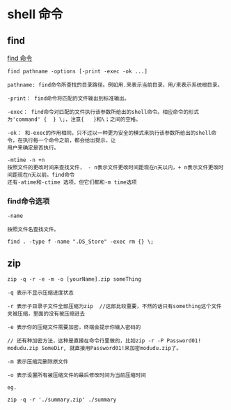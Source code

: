 # shell 命令

## find 

<a href="http://www.cnblogs.com/serendipity/articles/2133385.html">find 命令</a>

	find pathname -options [-print -exec -ok ...]

	pathname: find命令所查找的目录路径。例如用.来表示当前目录，用/来表示系统根目录。

	-print： find命令将匹配的文件输出到标准输出。

	-exec： find命令对匹配的文件执行该参数所给出的shell命令。相应命令的形式为'command' {  } \;，注意{   }和\；之间的空格。

	-ok： 和-exec的作用相同，只不过以一种更为安全的模式来执行该参数所给出的shell命令，在执行每一个命令之前，都会给出提示，让
	用户来确定是否执行。

	-mtime -n +n 
	按照文件的更改时间来查找文件， - n表示文件更改时间距现在n天以内，+ n表示文件更改时间距现在n天以前。find命令
	还有-atime和-ctime 选项，但它们都和-m time选项


### find命令选项
	-name 

	按照文件名查找文件。

	find . -type f -name ".DS_Store" -exec rm {} \;

## zip

	zip -q -r -e -m -o [yourName].zip someThing

	-q 表示不显示压缩进度状态

	-r 表示子目录子文件全部压缩为zip  //这部比较重要，不然的话只有something这个文件夹被压缩，里面的没有被压缩进去

	-e 表示你的压缩文件需要加密，终端会提示你输入密码的

	// 还有种加密方法，这种是直接在命令行里做的，比如zip -r -P Password01! modudu.zip SomeDir, 就直接用Password01!来加密modudu.zip了。

	-m 表示压缩完删除原文件

	-o 表示设置所有被压缩文件的最后修改时间为当前压缩时间

	eg.

	zip -q -r './summary.zip' ./summary